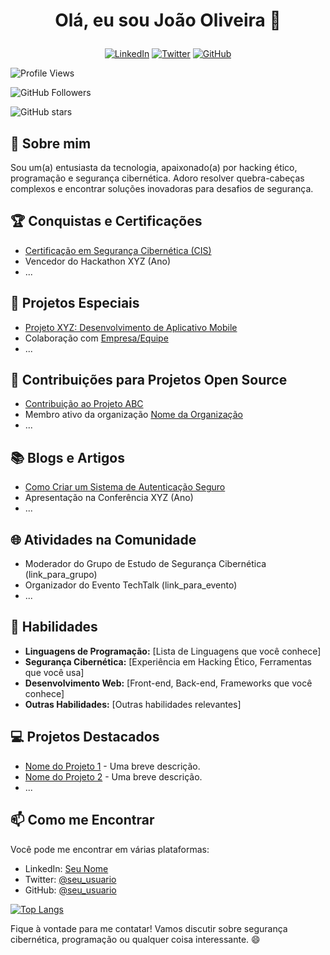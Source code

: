 # <p align="center">Olá, eu sou João Oliveira 👋</p>

<p align="center">
  <a href="https://linkedin.com/in/seu_perfil"><img alt="LinkedIn" src="https://img.shields.io/badge/-LinkedIn-0077B5?style=flat&logo=linkedin&logoColor=white"></a>
  <a href="https://twitter.com/seu_usuario"><img alt="Twitter" src="https://img.shields.io/badge/-Twitter-1DA1F2?style=flat&logo=twitter&logoColor=white"></a>
  <a href="https://github.com/seu_usuario"><img alt="GitHub" src="https://img.shields.io/badge/-GitHub-181717?style=flat&logo=github"></a>
</p>

![Profile Views](https://komarev.com/ghpvc/?username=EfySecurity&color=brightgreen)

![GitHub Followers](https://img.shields.io/github/followers/EfySecurity?label=Followers&style=social)

![GitHub stars](https://img.shields.io/github/stars/your_name/EfySecurity/?style=social)

## 🚀 Sobre mim

Sou um(a) entusiasta da tecnologia, apaixonado(a) por hacking ético, programação e segurança cibernética. Adoro resolver quebra-cabeças complexos e encontrar soluções inovadoras para desafios de segurança.

## 🏆 Conquistas e Certificações

- [Certificação em Segurança Cibernética (CIS)](link_para_certificacao)
- Vencedor do Hackathon XYZ (Ano)
- ...

## 🚀 Projetos Especiais

- [Projeto XYZ: Desenvolvimento de Aplicativo Mobile](link_para_projeto)
- Colaboração com [Empresa/Equipe](link_para_colaboracao)
- ...

## 🌟 Contribuições para Projetos Open Source

- [Contribuição ao Projeto ABC](link_para_contribuicao)
- Membro ativo da organização [Nome da Organização](link_para_organizacao)
- ...

## 📚 Blogs e Artigos

- [Como Criar um Sistema de Autenticação Seguro](link_para_blog_1)
- Apresentação na Conferência XYZ (Ano)
- ...

## 🌐 Atividades na Comunidade

- Moderador do Grupo de Estudo de Segurança Cibernética (link_para_grupo)
- Organizador do Evento TechTalk (link_para_evento)
- ...

## 💼 Habilidades

- **Linguagens de Programação:** [Lista de Linguagens que você conhece]
- **Segurança Cibernética:** [Experiência em Hacking Ético, Ferramentas que você usa]
- **Desenvolvimento Web:** [Front-end, Back-end, Frameworks que você conhece]
- **Outras Habilidades:** [Outras habilidades relevantes]

## 💻 Projetos Destacados

- [Nome do Projeto 1](link_do_projeto_1) - Uma breve descrição.
- [Nome do Projeto 2](link_do_projeto_2) - Uma breve descrição.
- ...

## 📫 Como me Encontrar

Você pode me encontrar em várias plataformas:

- LinkedIn: [Seu Nome](https://linkedin.com/in/seu_perfil)
- Twitter: [@seu_usuario](https://twitter.com/seu_usuario)
- GitHub: [@seu_usuario](https://github.com/seu_usuario)

[![Top Langs](https://github-readme-stats.vercel.app/api/top-langs/?username=your_username)](https://github.com/anuraghazra/github-readme-stats)


Fique à vontade para me contatar! Vamos discutir sobre segurança cibernética, programação ou qualquer coisa interessante. 😄
